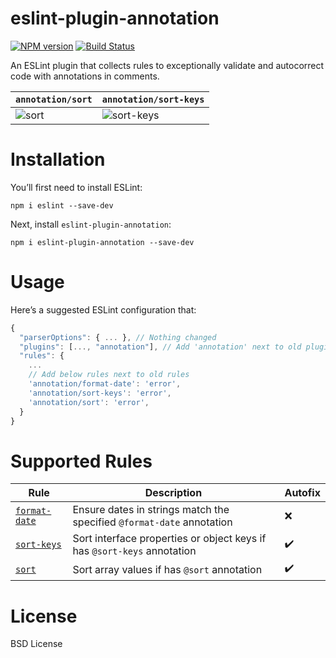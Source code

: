 # eslint-plugin-annotation
[![NPM version][npm-image]][npm-url] [![Build Status][build-image]][build-url]

An ESLint plugin that collects rules to exceptionally validate and autocorrect code with annotations in comments. 


| `annotation/sort` | `annotation/sort-keys` 
|---|---|
| ![sort](https://user-images.githubusercontent.com/47266692/228701112-0db47098-7eea-4ba9-953c-a38fb82f69d8.gif) | ![sort-keys](https://user-images.githubusercontent.com/47266692/228700878-75c1ee11-3e4d-4668-aa60-fcc65ea4d519.gif) |

# Installation
You’ll first need to install ESLint:
```
npm i eslint --save-dev
```

Next, install `eslint-plugin-annotation`:
```
npm i eslint-plugin-annotation --save-dev
```

# Usage
Here’s a suggested ESLint configuration that:
```javascript
{
  "parserOptions": { ... }, // Nothing changed
  "plugins": [..., "annotation"], // Add 'annotation' next to old plugins
  "rules": {
    ...
    // Add below rules next to old rules 
    'annotation/format-date': 'error',
    'annotation/sort-keys': 'error',
    'annotation/sort': 'error',
  }
}
```

# Supported Rules
| Rule | Description | Autofix |
|---|---|---|
| [`format-date`](https://github.com/ronparkdev/eslint-plugin-annotation/blob/master/documents/format-date.md) | Ensure dates in strings match the specified `@format-date` annotation | ❌ |
| [`sort-keys`](https://github.com/ronparkdev/eslint-plugin-annotation/blob/master/documents/sort-keys.md) | Sort interface properties or object keys if has `@sort-keys` annotation | ✔️ |
| [`sort`](https://github.com/ronparkdev/eslint-plugin-annotation/blob/master/documents/sort.md) | Sort array values if has `@sort` annotation | ✔️ |

# License
BSD License


[npm-image]: http://img.shields.io/npm/v/eslint-plugin-annotation.svg
[npm-url]: https://npmjs.org/package/eslint-plugin-annotation

[build-image]: http://img.shields.io/github/workflow/status/ronparkdev/eslint-plugin-annotation/Build%20and%20unit%20test.svg
[build-url]: https://github.com/ronparkdev/eslint-plugin-annotation/actions/workflows/ci.yml
